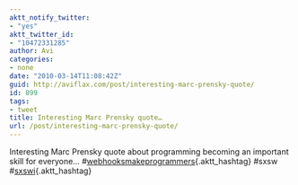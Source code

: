 ```yaml
---
aktt_notify_twitter:
- "yes"
aktt_twitter_id:
- "10472331285"
author: Avi
categories:
- none
date: "2010-03-14T11:08:42Z"
guid: http://aviflax.com/post/interesting-marc-prensky-quote/
id: 899
tags:
- tweet
title: Interesting Marc Prensky quote…
url: /post/interesting-marc-prensky-quote/
---
```

Interesting Marc Prensky quote about programming becoming an important skill for everyone… #[webhooksmakeprogrammers](http://search.twitter.com/search?q=%23webhooksmakeprogrammers){.aktt_hashtag} #sxsw #[sxswi](http://search.twitter.com/search?q=%23sxswi){.aktt_hashtag}